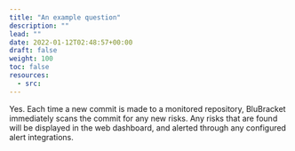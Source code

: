 ```yaml
---
title: "An example question"
description: ""
lead: ""
date: 2022-01-12T02:48:57+00:00
draft: false
weight: 100
toc: false
resources:
  - src:
---
```


Yes. Each time a new commit is made to a monitored repository, BluBracket immediately scans the commit for any new risks. Any risks that are found will be displayed in the web dashboard, and alerted through any configured alert integrations.